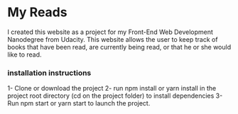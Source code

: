 # My Reads

I created this website as a project for my Front-End Web Development Nanodegree from Udacity. This website allows the user to keep track of books that have been read, are currently being read, or that he or she would like to read.

### installation instructions
1- Clone or download the project
2- run npm install or yarn install in the project root directory (cd on the project folder) to install dependencies
3- Run npm start or yarn start to launch the project.
